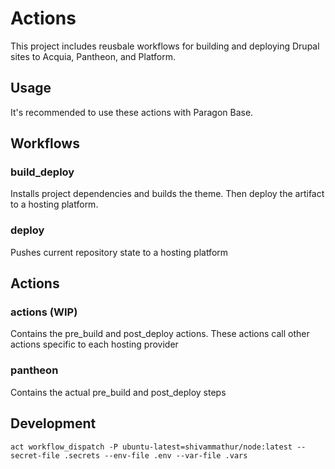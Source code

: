 # Actions

This project includes reusbale workflows for building and deploying Drupal sites to Acquia, Pantheon, and Platform.

## Usage
It's recommended to use these actions with Paragon Base. 

## Workflows
### build_deploy
Installs project dependencies and builds the theme. Then deploy the artifact to a hosting platform.
### deploy
Pushes current repository state to a hosting platform

## Actions
### actions (WIP)
Contains the pre_build and post_deploy actions. These actions call other actions specific to each hosting provider
### pantheon
Contains the actual pre_build and post_deploy steps

## Development
````
act workflow_dispatch -P ubuntu-latest=shivammathur/node:latest --secret-file .secrets --env-file .env --var-file .vars
````